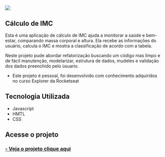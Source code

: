 <h1><img src="img/alculadora.gif.gif"></h1>

##  Cálculo de IMC 

Esta é uma aplicação de cálculo de IMC ajuda a monitorar a saúde e bem-estar, comparando massa corporal e altura. Ela recebe as informações do usuário, calcula o IMC e mostra a classificação de acordo com a tabela.

Neste projeto pude abordar refatorização buscando um código mas limpo e de fácil manutenção, modelarizar, estrutura de dados, mudeles e validação dos dados preenchido pelo úsuario.

- Este projeto é pessoal, foi desenvolvido com conhecimento adquiridos no curso Explorer da Rocketseat

## Tecnologia Utilizada

- Javascript
- HMTL
- CSS


## Acesse o projeto

 <h3>
        <a href="https://lyrisnunes.github.io/calculadora-rocketseat/"> - Veja o projeto clique aqui </a>
</h3>

